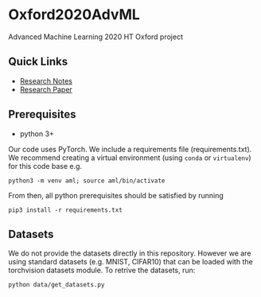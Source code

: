 # Oxford2020AdvML
Advanced Machine Learning 2020 HT Oxford project

## Quick Links
* [Research Notes](https://docs.google.com/spreadsheets/d/1y8K3G4ih2Ta9uB6wM7noJpNtmomSwDDZmKUIKUfGlTk/edit#gid=0)
* [Research Paper](https://arxiv.org/abs/1801.03558)

## Prerequisites

* python 3+

Our code uses PyTorch. We include a requirements file (requirements.txt). We recommend creating a virtual environment (using ```conda``` or ```virtualenv```) for this code base e.g.

```python3 -m venv aml; source aml/bin/activate```

From then, all python prerequisites should be satisfied by running

```pip3 install -r requirements.txt```

## Datasets

We do not provide the datasets directly in this repository. However we are using standard datasets (e.g. MNIST, CIFAR10) that can be loaded with the torchvision datasets module. To retrive the datasets, run:

```python data/get_datasets.py```
